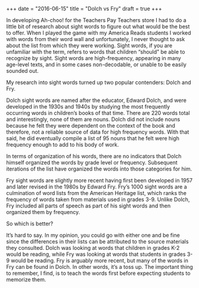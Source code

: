 +++
date = "2016-06-15"
title = "Dolch vs Fry"
draft = true
+++

In developing Ah-choo! for the Teachers Pay Teachers store I had to do a little bit of research about sight words to figure out what would be the best to offer. When I played the game with my America Reads students I worked with words from their word wall and unfortunately, I never thought to ask about the list from which they were working. Sight words, if you are unfamiliar with the term, refers to words that children “should” be able to recognize by sight. Sight words are high-frequency, appearing in many age-level texts, and in some cases non-decodable, or unable to be easily sounded out.

My research into sight words turned up two popular contenders: Dolch and Fry.

Dolch sight words are named after the educator, Edward Dolch, and were developed in the 1930s and 1940s by studying the most frequently occurring words in children’s books of that time. There are 220 words total and interestingly, none of them are nouns. Dolch did not include nouns because he felt they were dependent on the context of the book and therefore, not a reliable source of data for high frequency words. With that said, he did eventually compile a list of 95 nouns that he felt were high frequency enough to add to his body of work.

In terms of organization of his words, there are no indicators that Dolch himself organized the words by grade level or frequency. Subsequent iterations of the list have organized the words into those categories for him.

Fry sight words are slightly more recent having first been developed in 1957 and later revised in the 1980s by Edward Fry. Fry’s 1000 sight words are a culmination of word lists from the American Heritage list, which ranks the frequency of words taken from materials used in grades 3-9. Unlike Dolch, Fry included all parts of speech as part of his sight words and then organized them by frequency.

So which is better?

It’s hard to say. In my opinion, you could go with either one and be fine since the differences in their lists can be attributed to the source materials they consulted. Dolch was looking at words that children in grades K-2 would be reading, while Fry was looking at words that students in grades 3-9 would be reading. Fry is arguably more recent, but many of the words in Fry can be found in Dolch. In other words, it’s a toss up. The important thing to remember, I find, is to teach the words first before expecting students to memorize them.
